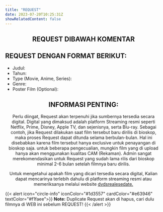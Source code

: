 ```yaml
---
title: "REQUEST"
date: 2023-07-20T10:25:31Z
showRelatedContent: false
---
```


<h2 style="text-align:center;" "font-weight: 200;">REQUEST DIBAWAH KOMENTAR</h2>

## REQUEST DENGAN FORMAT BERIKUT:
- Judul:
- Tahun:
- Type (Movie, Anime, Series): 
- Genre:
- Poster Film (Optional): 

 <center><h2>INFORMASI PENTING:</h2>

Perlu diingat, Request akan terpenuhi jika sumbernya tersedia secara digital. Digital yang dimaksud adalah platform Streaming resmi seperti Netflix, Prime, Disney, Apple TV, dan sejenisnya, serta Blu-ray. Sebagai contoh, jika Request dilakukan saat film tersebut baru dirilis di bioskop, maka proses Request dapat ditunda selama berbulan-bulan. Hal ini disebabkan karena film tersebut hanya exclusive untuk penayangan di bioskop saja. untuk beberapa pengecualian, mungkin film yang di upload hanya akan menggunakan kualitas CAM (Rekaman). Admin sangat merekomendasikan untuk Request yang sudah lama rilis dari bioskop minimal 2-6 bulan setelah filmnya baru dirilis. 

Untuk mengetahui apakah film yang dicari tersedia secara digital, Kalian dapat mencarinya terlebih dahulu di platform streaming resmi atau memeriksanya melalui website <a href ="https://www.dvdsreleasedates.com/" target="_blank">dvdsrealesedate.</a></center>

{{< alert icon="circle-info" iconColor="#1d3557" cardColor="#e63946" textColor="#f1faee">}}
**Note:** Duplicate Request akan di hapus, cari dulu filmnya di WEB ini sebelum REQUEST!
{{< /alert >}}